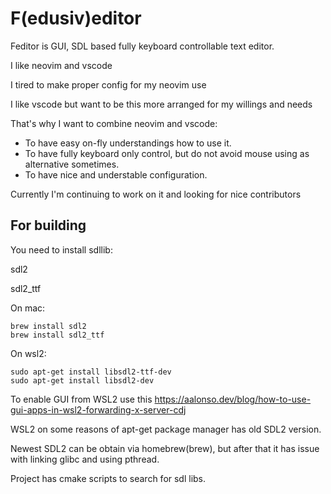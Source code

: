 # F(edusiv)editor

Feditor is GUI, SDL based fully keyboard controllable text editor.

I like neovim and vscode

I tired to make proper config for my neovim use

I like vscode but want to be this more arranged for my willings and needs

That's why I want to combine neovim and vscode:
* To have easy on-fly understandings how to use it.
* To have fully keyboard only control, but do not avoid mouse using as alternative sometimes.
* To have nice and understable configuration.

Currently I'm continuing to work on it and looking for nice contributors

## For building
You need to install sdllib:

sdl2

sdl2_ttf

On mac:
```
brew install sdl2
brew install sdl2_ttf
```

On wsl2:
```
sudo apt-get install libsdl2-ttf-dev
sudo apt-get install libsdl2-dev
```
To enable GUI from WSL2 use this
https://aalonso.dev/blog/how-to-use-gui-apps-in-wsl2-forwarding-x-server-cdj

WSL2 on some reasons of apt-get package manager has old SDL2 version.

Newest SDL2 can be obtain via homebrew(brew), but after that it has issue with linking glibc and using pthread.

Project has cmake scripts to search for sdl libs.
